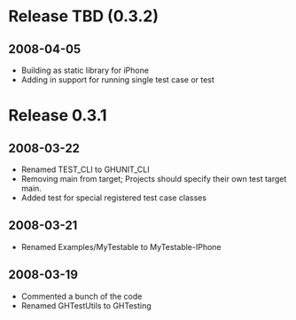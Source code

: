 # Release TBD (0.3.2)

## 2008-04-05
- Building as static library for iPhone
- Adding in support for running single test case or test

# Release 0.3.1

## 2008-03-22
- Renamed TEST_CLI to GHUNIT_CLI
- Removing main from target; Projects should specify their own test target main.
- Added test for special registered test case classes

## 2008-03-21
- Renamed Examples/MyTestable to MyTestable-IPhone

## 2008-03-19
- Commented a bunch of the code
- Renamed GHTestUtils to GHTesting


